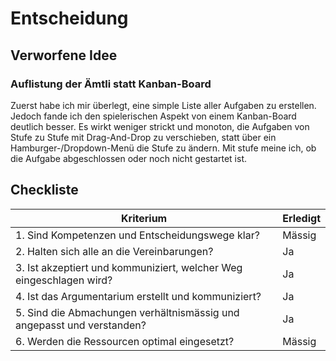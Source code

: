 # Entscheidung

## Verworfene Idee
### Auflistung der Ämtli statt Kanban-Board
Zuerst habe ich mir überlegt, eine simple Liste aller Aufgaben zu erstellen. Jedoch fande ich den spielerischen Aspekt von einem Kanban-Board deutlich besser. Es wirkt weniger strickt und monoton, die Aufgaben von Stufe zu Stufe mit Drag-And-Drop zu verschieben, statt über ein Hamburger-/Dropdown-Menü die Stufe zu ändern. Mit stufe meine ich, ob die Aufgabe abgeschlossen oder noch nicht gestartet ist. 

## Checkliste

| Kriterium                                                              | Erledigt |
|------------------------------------------------------------------------|----------|
| 1. Sind Kompetenzen und Entscheidungswege klar?                        | Mässig   |
| 2. Halten sich alle an die Vereinbarungen?                             | Ja       |
| 3. Ist akzeptiert und kommuniziert, welcher Weg eingeschlagen wird?    | Ja       |
| 4. Ist das Argumentarium erstellt und kommuniziert?                    | Ja       |
| 5. Sind die Abmachungen verhältnismässig und angepasst und verstanden? | Ja       |
| 6. Werden die Ressourcen optimal eingesetzt?                           | Mässig   |
